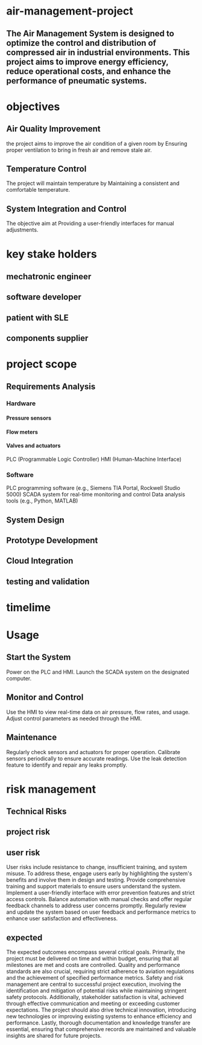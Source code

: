 # air-management-project
## The Air Management System is designed to optimize the control and distribution of compressed air in industrial environments. This project aims to improve energy efficiency, reduce operational costs, and enhance the performance of pneumatic systems.
# objectives
## Air Quality Improvement
the project aims to improve the air condition of a given room by Ensuring proper ventilation to bring in fresh air and remove stale air.
## Temperature Control
The project will maintain temperature by Maintaining a consistent and comfortable temperature.
## System Integration and Control
The objective aim at Providing a user-friendly interfaces for manual adjustments.
# key stake holders
## mechatronic engineer
## software developer
## patient with SLE
## components supplier
# project scope
##	Requirements Analysis
### Hardware
#### Pressure sensors
#### Flow meters
#### Valves and actuators
PLC (Programmable Logic Controller)
HMI (Human-Machine Interface)
 ### Software
 PLC programming software (e.g., Siemens TIA Portal, Rockwell Studio 5000)
 SCADA system for real-time monitoring and control
Data analysis tools (e.g., Python, MATLAB)
## 	System Design
## 	Prototype Development
## 	Cloud Integration
## testing and validation
# timelime
# Usage
## Start the System
Power on the PLC and HMI.
Launch the SCADA system on the designated computer.
## Monitor and Control
Use the HMI to view real-time data on air pressure, flow rates, and usage.
Adjust control parameters as needed through the HMI.
## Maintenance
Regularly check sensors and actuators for proper operation.
Calibrate sensors periodically to ensure accurate readings.
Use the leak detection feature to identify and repair any leaks promptly.
# risk management
## Technical Risks
## project risk
## user risk
User risks include resistance to change, insufficient training, and system misuse. To address these, engage users early by highlighting the system's benefits and involve them in design and testing. Provide comprehensive training and support materials to ensure users understand the system. Implement a user-friendly interface with error prevention features and strict access controls. Balance automation with manual checks and offer regular feedback channels to address user concerns promptly. Regularly review and update the system based on user feedback and performance metrics to enhance user satisfaction and effectiveness.
## expected  
 The expected outcomes encompass several critical goals. Primarily, the project must be delivered on time and within budget, ensuring that all milestones are met and costs are controlled. Quality and performance standards are also crucial, requiring strict adherence to aviation regulations and the achievement of specified performance metrics. Safety and risk management are central to successful project execution, involving the identification and mitigation of potential risks while maintaining stringent safety protocols. Additionally, stakeholder satisfaction is vital, achieved through effective communication and meeting or exceeding customer expectations. The project should also drive technical innovation, introducing new technologies or improving existing systems to enhance efficiency and performance. Lastly, thorough documentation and knowledge transfer are essential, ensuring that comprehensive records are maintained and valuable insights are shared for future projects.
